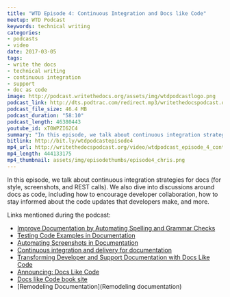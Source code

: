 ```yaml
---
title: "WTD Episode 4: Continuous Integration and Docs like Code"
meetup: WTD Podcast
keywords: technical writing
categories:
- podcasts
- video
date: 2017-03-05
tags:
- write the docs
- technical writing
- continuous integration
- support
- doc as code
image: http://podcast.writethedocs.org/assets/img/wtdpodcastlogo.png
podcast_link: http://dts.podtrac.com/redirect.mp3/writethedocspodcast.org/wtd_episode_4.mp3
podcast_file_size: 46.4 MB
podcast_duration: "58:10"
podcast_length: 46380443
youtube_id: xT0WPZI62C4
summary: "In this episode, we talk about continuous integration strategies for docs (for style, screenshots, and REST calls). We also dive into discussions around docs as code, including how to encourage developer collaboration, how to stay informed about the code updates that developers make, and more."
bitlink: http://bit.ly/wtdpodcastepisode4
mp4_url: http://writethedocspodcast.org/video/wtdpodcast_episode_4_continous_integration_and_docs-like-code.mp4
mp4_length: 444133175
mp4_thumbnail: assets/img/episodethumbs/episode4_chris.png
---
```


In this episode, we talk about continuous integration strategies for docs (for style, screenshots, and REST calls). We also dive into discussions around docs as code, including how to encourage developer collaboration, how to stay informed about the code updates that developers make, and more.

Links mentioned during the podcast:

* [Improve Documentation by Automating Spelling and Grammar Checks](https://blog.codeship.com/improve-documentation-by-automating-spelling-and-grammar-checks/)
* [Testing Code Examples in Documentation](https://blog.codeship.com/testing-code-examples-in-documentation/)
* [Automating Screenshots in Documentation](https://blog.codeship.com/automating-screenshots-in-documentation/)
* [Continuous integration and delivery for documentation](https://opensource.com/business/15/7/continuous-integration-and-continuous-delivery-documentation)
* [Transforming Developer and Support Documentation with Docs Like Code](https://blog.rackspace.com/transforming-developer-and-support-documentation-with-docs-like-code)
* [Announcing: Docs Like Code](https://justwriteclick.com/2017/02/28/announcing-docs-like-code/)
* [Docs like Code book site](http://docslikecode.com/book/)
* [Remodeling Documentation](Remodeling documentation)
